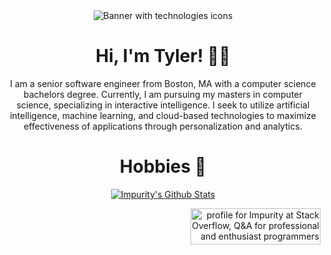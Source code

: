 
<div align="center">
    <img src="https://media-exp1.licdn.com/dms/image/C4E16AQHBFKF3FtwNhg/profile-displaybackgroundimage-shrink_200_800/0/1610501807226?e=1616025600&v=beta&t=4y8DpWzB2sX2eDCtXKv89OkJNqRAMplNpi22KDKk9VU" alt="Banner with technologies icons" />

# Hi, I'm Tyler! 🧑🏻

I am a senior software engineer from Boston, MA with a computer science bachelors degree. Currently, I am pursuing my masters in computer science, specializing in interactive intelligence. I seek to utilize artificial intelligence, machine learning, and cloud-based technologies to maximize effectiveness of applications through personalization and analytics.

# Hobbies 👾


[![Impurity's Github Stats](https://github-readme-stats.vercel.app/api?username=impurity-dev&show_icons=true&theme=radical)](https://github.com/anuraghazra/github-readme-stats)

</div>

<div style="text-align: right">
    <a href="https://stackoverflow.com/users/10219720/impurity"><img src="https://stackoverflow.com/users/flair/10219720.png?theme=dark" width="208" height="58" alt="profile for Impurity at Stack Overflow, Q&amp;A for professional and enthusiast programmers" title="profile for Impurity at Stack Overflow, Q&amp;A for professional and enthusiast programmers"></a>
</div>